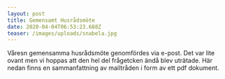 ```yaml
---
layout: post
title: Gemensamt Husrådsmöte
date: 2020-04-04T06:53:23.688Z
teaser: /images/uploads/snabela.jpg
---
```

Våresn gemensamma husrådsmöte genomfördes via e-post. Det var lite ovant men vi hoppas att den hel del frågetcken ändå blev uträtade. Här nedan finns en sammanfattning av mailtråden i form av ett pdf dokument.